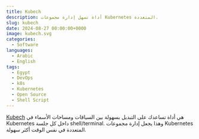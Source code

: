 ```yaml
---
title: Kubech
description: أداة تسهل إدارة مجموعات Kubernetes المتعددة.
slug: kubech
date: 2024-08-27 00:00:00+0000
image: kubech.svg
categories:
  - Software
languages:
  - Arabic
  - English
tags:
  - Egypt
  - DevOps
  - k8s
  - Kubernetes
  - Open Source
  - Shell Script
---
```


[Kubech](https://github.com/DevOpsHiveHQ/kubech) هي أداة تساعدك على التبديل بسهولة بين السياقات ومساحات الأسماء في Kubernetes داخل كل جلسة shell/terminal. وهذا يجعل إدارة مجموعات Kubernetes المتعددة في نفس الوقت أكثر سهولة.